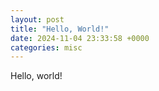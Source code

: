 ```yaml
---
layout: post
title: "Hello, World!"
date: 2024-11-04 23:33:58 +0000
categories: misc
---
```


Hello, world!


